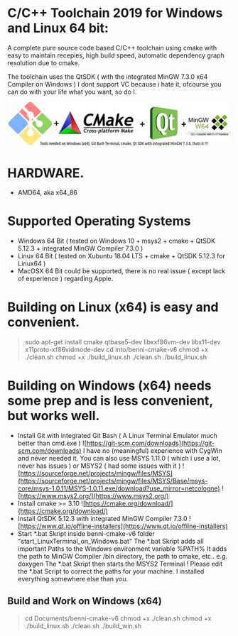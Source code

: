 
# C/C++ Toolchain 2019 for Windows and Linux 64 bit: 
A complete pure source code based C/C++ toolchain using cmake
with easy to maintain recepies, high build speed, automatic dependency graph resolution due to cmake.

The toolchain uses the QtSDK ( with the integrated MinGW 7.3.0 x64 Compiler on Windows )
I dont support VC because i hate it, ofcourse you can do with your life what you want, so do I.

![the system](contribs.png)

# HARDWARE.
- AMD64, aka x64_86 

# Supported Operating Systems
- Windows 64 Bit ( tested on Windows 10 + msys2 + cmake + QtSDK 5.12.3 + integrated MinGW Compiler 7.3.0 )
- Linux 64 Bit ( tested on Xubuntu 18.04 LTS + cmake + QtSDK 5.12.3 for Linux64 )
- MacOSX 64 Bit could be supported, there is no real issue ( except lack of experience ) regarding Apple.

# Building on Linux (x64) is easy and convenient.

> sudo apt-get install cmake qtbase5-dev libxxf86vm-dev libx11-dev x11proto-xf86vidmode-dev
> cd into/benni-cmake-v6
> chmod +x ./clean.sh
> chmod +x ./build_linux.sh
> ./clean.sh
> ./build_linux.sh

# Building on Windows (x64) needs some prep and is less convenient, but works well.

- Install Git with integrated Git Bash ( A Linux Terminal Emulator much better than cmd.exe )
	![https://git-scm.com/downloads](https://git-scm.com/downloads)
	I have no (meaningful) experience with CygWin and never needed it.
	You can also use MSYS 1.11.0 ( which i use a lot, never has issues ) or MSYS2 ( had some issues with it )
	![https://sourceforge.net/projects/mingw/files/MSYS](https://sourceforge.net/projects/mingw/files/MSYS/Base/msys-core/msys-1.0.11/MSYS-1.0.11.exe/download?use_mirror=netcologne)
	![https://www.msys2.org/](https://www.msys2.org/)
- Install cmake >= 3.10
	![https://cmake.org/download/](https://cmake.org/download/)
- Install QtSDK 5.12.3 with integrated MinGW Compiler 7.3.0
	![https://www.qt.io/offline-installers](https://www.qt.io/offline-installers)
- Start *.bat Skript inside benni-cmake-v6 folder "start_LinuxTerminal_on_Windows.bat"
	The *.bat Skript adds all important Paths to the Windows environment variable %PATH%
	It adds the path to MinGW Compiler /bin directory, the path to cmake, etc.. e.g. doxygen
	The *.bat Skript then starts the MSYS2 Terminal
	! Please edit the *.bat Script to correct the paths for your machine. I installed everything somewhere else than you.
	
## Build and Work on Windows (x64)

> cd Documents/benni-cmake-v6
> chmod +x ./clean.sh
> chmod +x ./build_linux.sh
> ./clean.sh
> ./build_win.sh